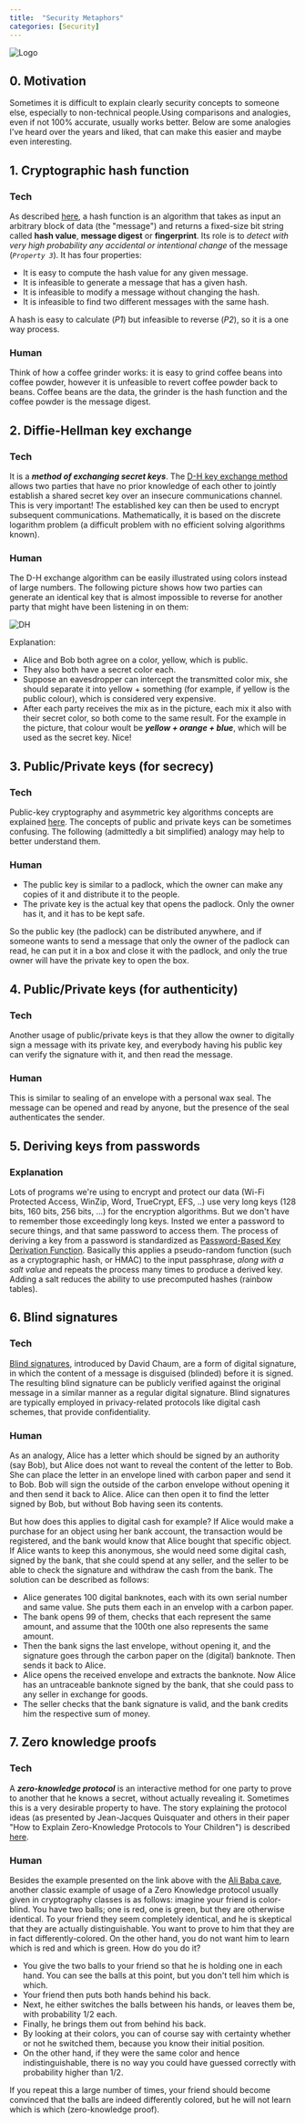 ```yaml
---
title:  "Security Metaphors"
categories: [Security]
---
```


![Logo](/assets/images/accessible-security.jpg)

## 0. Motivation
Sometimes it is difficult to explain clearly security concepts to someone else, especially to non-technical people.Using comparisons and analogies, even if not 100% accurate, usually works better. Below are some analogies I've heard over the years and liked, that can make this easier and maybe even interesting.

## 1. Cryptographic hash function

### Tech
As described [here](https://en.wikipedia.org/wiki/Cryptographic_hash_function), a hash function is an algorithm that takes as input an arbitrary block of data (the "message") and returns a fixed-size bit string called **hash value**, **message digest** or **fingerprint**. Its role is to _detect with very high probability any accidental or intentional change_ of the message (_`Property 3`_). It has four properties:
* It is easy to compute the hash value for any given message.
* It is infeasible to generate a message that has a given hash.
* It is infeasible to modify a message without changing the hash.
* It is infeasible to find two different messages with the same hash.

A hash is easy to calculate (*P1*) but infeasible to reverse (*P2*), so it is a one way process. 

### Human
Think of how a coffee grinder works: it is easy to grind coffee beans into coffee powder, however it is unfeasible to revert coffee powder back to beans. Coffee beans are the data, the grinder is the hash function and the coffee powder is the message digest.

## 2. Diffie-Hellman key exchange

### Tech
It is a *__method of exchanging secret keys__*. The [D-H key exchange method](https://en.wikipedia.org/wiki/Diffie%E2%80%93Hellman_key_exchange) allows two parties that have no prior knowledge of each other to jointly establish a shared secret key over an insecure communications channel. This is very important! The established key can then be used to encrypt subsequent communications. Mathematically, it is based on the discrete logarithm problem (a difficult problem with no efficient solving algorithms known). 

### Human
The D-H exchange algorithm can be easily illustrated  using colors instead of large numbers. The following picture shows how two parties can generate an identical key that is almost impossible to reverse for another party that might have been listening in on them:

<img src="/assets/images/dh.png" alt="DH" class="figure-body">

Explanation:

* Alice and Bob both agree on a color, yellow, which is public. 
* They also both have a secret color each. 
* Suppose an eavesdropper can intercept the transmitted color mix, she should separate it into yellow + something (for example, if yellow is the public colour), which is considered very expensive. 
* After each party receives the mix as in the picture, each mix it also with their secret color, so both come to the same result. For the example in the picture, that colour woult be **_yellow + orange + blue_**, which will be used as the secret key. Nice!

## 3. Public/Private keys (for secrecy)

### Tech
Public-key cryptography and asymmetric key algorithms concepts are explained [here](https://en.wikipedia.org/wiki/Public-key_cryptography). The concepts of public and private keys can be sometimes confusing. The following (admittedly a bit simplified) analogy may help to better understand them.

### Human
* The public key is similar to a padlock, which the owner can make any copies of it and distribute it to the people.
* The private key is the actual key that opens the padlock. Only the owner has it, and it has to be kept safe.

So the public key (the padlock) can be distributed anywhere, and if someone wants to send a message that only the owner of the padlock can read,  he can put it in a box and close it with the padlock, and only the true owner will have the private key to open the box. 

## 4. Public/Private keys (for authenticity)

### Tech
Another usage of public/private keys is that they allow the owner to digitally sign a message with its private key, and everybody having his public key can verify the signature with it, and then read the message. 

### Human
This is similar to sealing of an envelope with a personal wax seal. The message can be opened and read by anyone, but the presence of the seal authenticates the sender.

## 5. Deriving keys from passwords

### Explanation
Lots of programs we're using to encrypt and protect our data (Wi-Fi Protected Access, WinZip, Word, TrueCrypt, EFS, ..) use very long keys (128 bits, 160 bits, 256 bits, ...) for the encryption algorithms. But we don't have to remember those exceedingly long keys. Insted we enter a password to secure things, and that same password to access them. The process of deriving a key from a password is standardized as [Password-Based Key Derivation Function](https://en.wikipedia.org/wiki/PBKDF2). Basically this applies a pseudo-random function (such as a cryptographic hash, or HMAC) to the input passphrase, _along with a salt value_ and repeats the process many times to produce a derived key. Adding a salt reduces the ability to use precomputed hashes (rainbow tables).

## 6. Blind signatures

### Tech
[Blind signatures](https://en.wikipedia.org/wiki/Blind_signature), introduced by David Chaum, are a form of digital signature, in which the content of a message is disguised (blinded) before it is signed. The resulting blind signature can be publicly verified against the original message in a similar manner as a regular digital signature. Blind signatures are typically employed in privacy-related protocols like digital cash schemes, that provide confidentiality.

### Human
As an analogy, Alice has a letter which should be signed by an authority (say Bob), but Alice does not want to reveal the content of the letter to Bob. She can place the letter in an envelope lined with carbon paper and send it to Bob. Bob will sign the outside of the carbon envelope without opening it and then send it back to Alice. Alice can then open it to find the letter signed by Bob, but without Bob having seen its contents.

But how does this applies to digital cash for example? If Alice would make a purchase for an object using her bank account, the transaction would be registered, and the bank would know that Alice bought that specific object. If Alice wants to keep this anonymous, she would need some digital cash, signed by the bank, that she could spend at any seller, and the seller to be able to check the signature and withdraw the cash from the bank. The solution can be described as follows:

* Alice generates 100 digital banknotes, each with its own serial number and same value. She puts them each in an envelop with a carbon paper.
* The bank opens 99 of them, checks that each represent the same amount, and assume that the 100th one also represents the same amount. 
* Then the bank signs the last envelope, without opening it, and the signature goes through the carbon paper on the (digital) banknote. Then sends it back to Alice.
* Alice opens the received envelope and extracts the banknote. Now Alice has an untraceable banknote signed by the bank, that she could pass to any seller in exchange for goods. 
* The seller checks that the bank signature is valid, and the bank credits him the respective sum of money.

## 7. Zero knowledge proofs

### Tech
A **_zero-knowledge protocol_** is an interactive method for one party to prove to another that he knows a secret, without actually revealing it. Sometimes this is a very desirable property to have. The story explaining the protocol ideas (as presented by Jean-Jacques Quisquater and others in their paper "How to Explain Zero-Knowledge Protocols to Your Children") is described [here](https://en.wikipedia.org/wiki/Zero-knowledge_proof#Abstract_example). 

### Human
Besides the example presented on the link above with the [Ali Baba cave](https://en.wikipedia.org/wiki/Zero-knowledge_proof#The_Ali_Baba_cave), another classic example of usage of a Zero Knowledge protocol usually given in cryptography classes is as follows: imagine your friend is color-blind. You have two balls; one is red, one is green, but they are otherwise identical. To your friend they seem completely identical, and he is skeptical that they are actually distinguishable. You want to prove to him that they are in fact differently-colored. On the other hand, you do not want him to learn which is red and which is green. How do you do it?
* You give the two balls to your friend so that he is holding one in each hand. You can see the balls at this point, but you don't tell him which is which. 
* Your friend then puts both hands behind his back. 
* Next, he either switches the balls between his hands, or leaves them be, with probability 1/2 each. 
* Finally, he brings them out from behind his back. 
* By looking at their colors, you can of course say with certainty whether or not he switched them, because you know their initial position.
* On the other hand, if they were the same color and hence indistinguishable, there is no way you could have guessed correctly with probability higher than 1/2.

If you repeat this a large number of times, your friend should become convinced that the balls are indeed differently colored, but he will not learn which is which (zero-knowledge proof). 
